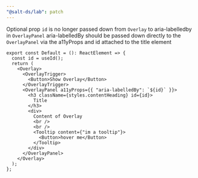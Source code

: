 ```yaml
---
"@salt-ds/lab": patch
---
```


Optional prop `id` is no longer passed down from `Overlay` to aria-labelledby in `OverlayPanel`
aria-labelledBy should be passed down directly to the `OverlayPanel` via the a11yProps and id attached to the title element

```tsx
export const Default = (): ReactElement => {
  const id = useId();
  return (
    <Overlay>
      <OverlayTrigger>
        <Button>Show Overlay</Button>
      </OverlayTrigger>
      <OverlayPanel a11yProps={{ "aria-labelledBy": `${id}` }}>
        <h3 className={styles.contentHeading} id={id}>
          Title
        </h3>
        <div>
          Content of Overlay
          <br />
          <br />
          <Tooltip content={"im a tooltip"}>
            <Button>hover me</Button>
          </Tooltip>
        </div>
      </OverlayPanel>
    </Overlay>
  );
};
```
